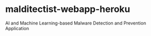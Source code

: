 # malditectist-webapp-heroku
AI and Machine Learning-based Malware Detection and Prevention Application
